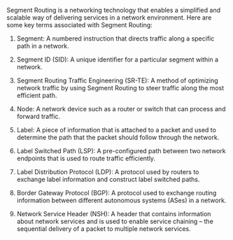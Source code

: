 Segment Routing is a networking technology that enables a simplified and scalable way of delivering services in a network environment. Here are some key terms associated with Segment Routing:

1. Segment: A numbered instruction that directs traffic along a specific path in a network.

2. Segment ID (SID): A unique identifier for a particular segment within a network.

3. Segment Routing Traffic Engineering (SR-TE): A method of optimizing network traffic by using Segment Routing to steer traffic along the most efficient path.

4. Node: A network device such as a router or switch that can process and forward traffic.

5. Label: A piece of information that is attached to a packet and used to determine the path that the packet should follow through the network.

6. Label Switched Path (LSP): A pre-configured path between two network endpoints that is used to route traffic efficiently.

7. Label Distribution Protocol (LDP): A protocol used by routers to exchange label information and construct label switched paths.

8. Border Gateway Protocol (BGP): A protocol used to exchange routing information between different autonomous systems (ASes) in a network.

9. Network Service Header (NSH): A header that contains information about network services and is used to enable service chaining – the sequential delivery of a packet to multiple network services.
